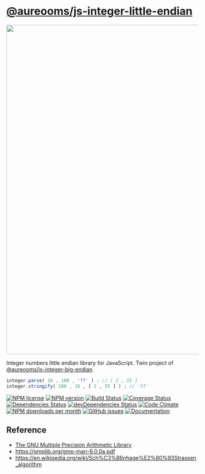 [@aureooms/js-integer-little-endian](https://aureooms.github.io/js-integer-little-endian)
==

<img src="https://upload.wikimedia.org/wikipedia/commons/e/ed/Little-Endian.svg" width="864">

Integer numbers little endian library for JavaScript.
Twin project of [@aureooms/js-integer-big-endian](https://github.com/aureooms/js-integer-big-endian).

```js
integer.parse( 16 , 100 , 'ff' ) ; // [ 2 , 55 ]
integer.stringify( 100 , 16 , [ 2 , 55 ] ) ; // 'ff'
```

[![NPM license](https://img.shields.io/npm/l/@aureooms/js-integer-little-endian.svg?style=flat)](https://raw.githubusercontent.com/aureooms/js-integer-little-endian/master/LICENSE)
[![NPM version](https://img.shields.io/npm/v/@aureooms/js-integer-little-endian.svg?style=flat)](https://www.npmjs.org/package/@aureooms/js-integer-little-endian)
[![Build Status](https://img.shields.io/travis/aureooms/js-integer-little-endian.svg?style=flat)](https://travis-ci.org/aureooms/js-integer-little-endian)
[![Coverage Status](https://img.shields.io/coveralls/aureooms/js-integer-little-endian.svg?style=flat)](https://coveralls.io/r/aureooms/js-integer-little-endian)
[![Dependencies Status](https://img.shields.io/david/aureooms/js-integer-little-endian.svg?style=flat)](https://david-dm.org/aureooms/js-integer-little-endian#info=dependencies)
[![devDependencies Status](https://img.shields.io/david/dev/aureooms/js-integer-little-endian.svg?style=flat)](https://david-dm.org/aureooms/js-integer-little-endian#info=devDependencies)
[![Code Climate](https://img.shields.io/codeclimate/github/aureooms/js-integer-little-endian.svg?style=flat)](https://codeclimate.com/github/aureooms/js-integer-little-endian)
[![NPM downloads per month](https://img.shields.io/npm/dm/@aureooms/js-integer-little-endian.svg?style=flat)](https://www.npmjs.org/package/@aureooms/js-integer-little-endian)
[![GitHub issues](https://img.shields.io/github/issues/aureooms/js-integer-little-endian.svg?style=flat)](https://github.com/aureooms/js-integer-little-endian/issues)
[![Documentation](https://aureooms.github.io/js-integer-little-endian/badge.svg)](https://aureooms.github.io/js-integer-little-endian/source.html)


## Reference

 - [The GNU Multiple Precision Arithmetic Library](https://gmplib.org/)
 - https://gmplib.org/gmp-man-6.0.0a.pdf
 - https://en.wikipedia.org/wiki/Sch%C3%B6nhage%E2%80%93Strassen_algorithm
